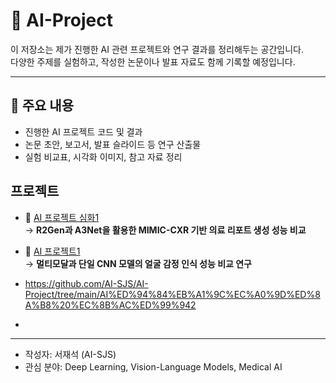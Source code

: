 # 🧠 AI-Project

이 저장소는 제가 진행한 AI 관련 프로젝트와 연구 결과를 정리해두는 공간입니다.  
다양한 주제를 실험하고, 작성한 논문이나 발표 자료도 함께 기록할 예정입니다.

---

## 📌 주요 내용

- 진행한 AI 프로젝트 코드 및 결과
- 논문 초안, 보고서, 발표 슬라이드 등 연구 산출물
- 실험 비교표, 시각화 이미지, 참고 자료 정리

## 프로젝트
- 🔗 [AI 프로젝트 심화1](https://github.com/AI-SJS/AI-Project/tree/main/AI%ED%94%84%EB%A1%9C%EC%A0%9D%ED%8A%B8%20%EC%8B%AC%ED%99%941)  
  → **R2Gen과 A3Net을 활용한 MIMIC-CXR 기반 의료 리포트 생성 성능 비교**

- 🔗 [AI 프로젝트1](https://github.com/AI-SJS/AI-Project/tree/main/AI%ED%94%84%EB%A1%9C%EC%A0%9D%ED%8A%B81)  
  → **멀티모달과 단일 CNN 모델의 얼굴 감정 인식 성능 비교 연구**
-  https://github.com/AI-SJS/AI-Project/tree/main/AI%ED%94%84%EB%A1%9C%EC%A0%9D%ED%8A%B8%20%EC%8B%AC%ED%99%942
- 

---

- 작성자: 서재석 (AI-SJS)
- 관심 분야: Deep Learning, Vision-Language Models, Medical AI
